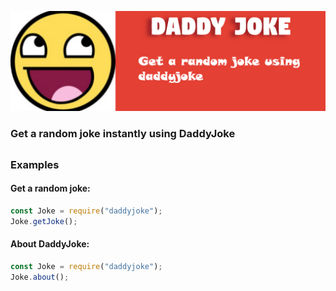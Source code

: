 ![banner image](https://github.com/Eklavya-Chandra/DaddyJoke/blob/main/Images/daddyjoke2.png)

### Get a random joke instantly using DaddyJoke

##

### Examples

#### Get a random joke:

```javascript
const Joke = require("daddyjoke");
Joke.getJoke();
```

#### About DaddyJoke:

```javascript
const Joke = require("daddyjoke");
Joke.about();
```
